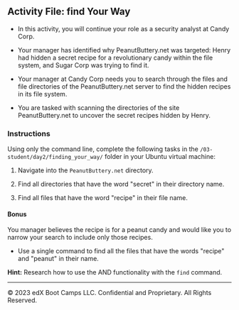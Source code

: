 ## Activity File: find Your Way 
 
- In this activity, you will continue your role as a security analyst at Candy Corp.

- Your manager has identified why PeanutButtery.net was targeted: Henry had hidden a secret recipe for a revolutionary candy within the file system, and Sugar Corp was trying to find it.

- Your manager at Candy Corp needs you to search through the files and file directories of the PeanutButtery.net server to find the hidden recipes in its file system.

- You are tasked with scanning the directories of the site PeanutButtery.net to uncover the secret recipes hidden by Henry.

### Instructions

Using only the command line, complete the following tasks in the `/03-student/day2/finding_your_way/` folder in your Ubuntu virtual machine:

1. Navigate into the `PeanutButtery.net` directory.

2. Find all directories that have the word "secret" in their directory name.

3. Find all files that have the word "recipe" in their file name. 
    
#### Bonus

 You manager believes the recipe is for a peanut candy and would like you to narrow your search to include only those recipes.
 - Use a single command to find all the files that have the words "recipe" and "peanut" in their name.
 
 **Hint:** Research how to use the AND functionality with the `find` command.
  
---

&copy; 2023 edX Boot Camps LLC. Confidential and Proprietary. All Rights Reserved.
